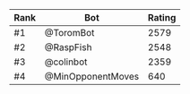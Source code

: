 Rank|Bot|Rating
---|---|---
#1|@ToromBot|2579
#2|@RaspFish|2548
#3|@colinbot|2359
#4|@MinOpponentMoves|640

